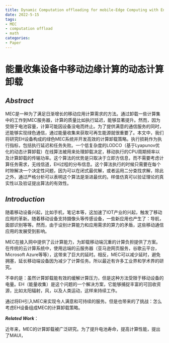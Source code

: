 ```yaml
---
title: Dynamic Computation offloading for mobile-Edge Computing with Energy Havesting Devices
date: 2022-5-15
tags:
- MEC
- computation offload
- math
categories:
- Paper
---
```

# 能量收集设备中移动边缘计算的动态计算卸载

## _Abstract_
MEC是一种为了满足日渐增长的移动应用计算需求的方法。通过卸载一些计算集中的工作到MEC服务器，计算的质量比如执行延迟，能够显著提升。然而，因为受限于电池容量，计算可能因设备没电而终止。为了提供满意的通信服务的同时，还能够实现绿色通信，通过能量收集来获取可再生能源就很重要了。本文中，我们将研究EH设备构成的绿色MEC系统并开发高效的计算卸载策略。执行损耗作为执行指标，包括执行延迟和任务失败。一个低复杂度的LODCO（基于Lyapunov优化的动态计算卸载）在线算法被用来处理卸载决定，移动执行的CPU周期频率以及计算卸载的传输功率。这个算法的优势是只取决于立即方信息，而不需要考虑计算任务需求，无线信道，EH过程的分布信息。这个算法执行的时候只需要在每个时隙解决一个决定性问题，因为可以在闭式最优解，或者运用二分查找求解，除此之外，通过严格分析可以表明这个算法是渐进最优的。样值仿真可以验证理论的真实性以及验证提出算法的有效性。

## _Introduction_
随着移动设备兴起，比如手机，笔记本等，这加速了IOT产业的兴起，触发了移动应用的革新。随着移动设备支持摄像头等传感设备，一些新应用也产生了：导航，面部识别等等。然而，由于设别计算能力和应用需求的算力的矛盾，这些移动通信应用的发展受到影响。

MEC在接入网中提供了云计算能力，为卸载移动端沉重的计算负担提供了方案。在传统的云计算系统中，使用远端的云服务器（亚马逊网页服务，谷歌云平台，Microsoft Azure等等），这带来了巨大的延时。相反，MEC可以减少延时，避免拥塞，延长移动端设备因为减少了计算任务。所以最近有许多工业界和学术界的研究。

不幸的是：虽然计算卸载能有效的缓解计算压力，但是这种方法受限于移动设备的电量。EH（能量收集）是这个问题的一个解决方案，它能够捕捉丰富的可回收资源，比如太阳辐射，风，以及人类运动，这样来持续工作。

通过将EH引入MEC来实现令人满意和可持续的服务。但是也带来的了挑战：怎么考虑EH设备组成MEC的计算卸载策略。

_**Related Work**_：

近年来，MEC的计算卸载被广泛研究。为了提升电池寿命，提高计算性能，提出了MAUI，
